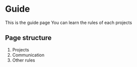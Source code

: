 # Guide

This is the guide page
You can learn the rules of each projects


## Page structure

1. Projects
2. Communication
3. Other rules